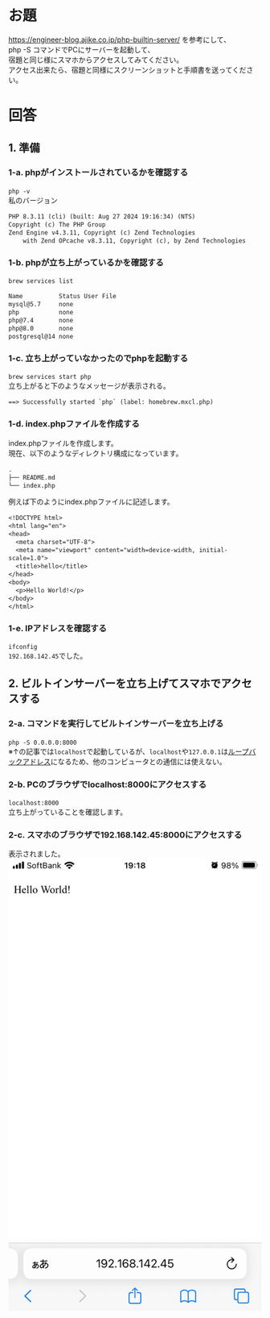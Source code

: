 # お題
https://engineer-blog.ajike.co.jp/php-builtin-server/
を参考にして、<br>
php -S コマンドでPCにサーバーを起動して、<br>
宿題と同じ様にスマホからアクセスしてみてください。<br>
アクセス出来たら、宿題と同様にスクリーンショットと手順書を送ってください。


# 回答

## 1. 準備

### 1-a. phpがインストールされているかを確認する
`php -v`
<br>
私のバージョン
<br>
```
PHP 8.3.11 (cli) (built: Aug 27 2024 19:16:34) (NTS)
Copyright (c) The PHP Group
Zend Engine v4.3.11, Copyright (c) Zend Technologies
    with Zend OPcache v8.3.11, Copyright (c), by Zend Technologies
```

### 1-b. phpが立ち上がっているかを確認する
`brew services list`
<br>
```
Name          Status User File
mysql@5.7     none        
php           none        
php@7.4       none        
php@8.0       none        
postgresql@14 none  
```

### 1-c. 立ち上がっていなかったのでphpを起動する
`brew services start php`
<br>
立ち上がると下のようなメッセージが表示される。
```
==> Successfully started `php` (label: homebrew.mxcl.php)
```

### 1-d. index.phpファイルを作成する
index.phpファイルを作成します。
<br>
現在、以下のようなディレクトリ構成になっています。

```
.
├── README.md
└── index.php

```
例えば下のようにindex.phpファイルに記述します。

```
<!DOCTYPE html>
<html lang="en">
<head>
  <meta charset="UTF-8">
  <meta name="viewport" content="width=device-width, initial-scale=1.0">
  <title>hello</title>
</head>
<body>
  <p>Hello World!</p>
</body>
</html>
```

### 1-e. IPアドレスを確認する
`ifconfig`
<br>
`192.168.142.45`でした。

## 2. ビルトインサーバーを立ち上げてスマホでアクセスする

### 2-a. コマンドを実行してビルトインサーバーを立ち上げる
`php -S 0.0.0.0:8000`
<br>
※↑の記事では`localhost`で起動しているが、`localhost`や`127.0.0.1`は<a href="https://livra.geolocation.co.jp/iplearning/217/" target="_blank" rel="noopener noreferrer">ループバックアドレス</a>になるため、他のコンピュータとの通信には使えない。

### 2-b. PCのブラウザでlocalhost:8000にアクセスする
`localhost:8000`
<br>
立ち上がっていることを確認します。

### 2-c. スマホのブラウザで192.168.142.45:8000にアクセスする
表示されました。
<br>
<img src="./images/Image.jpeg" />





